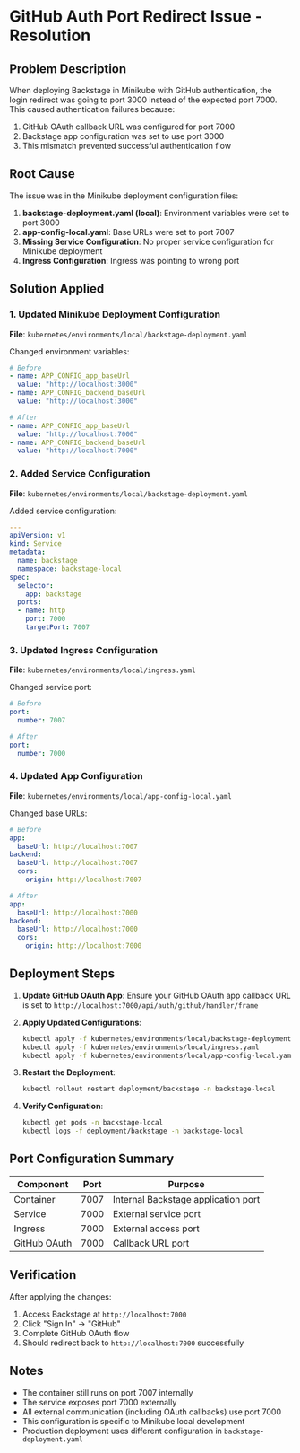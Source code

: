 # GitHub Auth Port Redirect Issue - Resolution

## Problem Description

When deploying Backstage in Minikube with GitHub authentication, the login redirect was going to port 3000 instead of the expected port 7000. This caused authentication failures because:

1. GitHub OAuth callback URL was configured for port 7000
2. Backstage app configuration was set to use port 3000
3. This mismatch prevented successful authentication flow

## Root Cause

The issue was in the Minikube deployment configuration files:

1. **backstage-deployment.yaml (local)**: Environment variables were set to port 3000
2. **app-config-local.yaml**: Base URLs were set to port 7007
3. **Missing Service Configuration**: No proper service configuration for Minikube deployment
4. **Ingress Configuration**: Ingress was pointing to wrong port

## Solution Applied

### 1. Updated Minikube Deployment Configuration

**File**: `kubernetes/environments/local/backstage-deployment.yaml`

Changed environment variables:
```yaml
# Before
- name: APP_CONFIG_app_baseUrl
  value: "http://localhost:3000"
- name: APP_CONFIG_backend_baseUrl  
  value: "http://localhost:3000"

# After
- name: APP_CONFIG_app_baseUrl
  value: "http://localhost:7000"
- name: APP_CONFIG_backend_baseUrl  
  value: "http://localhost:7000"
```

### 2. Added Service Configuration

**File**: `kubernetes/environments/local/backstage-deployment.yaml`

Added service configuration:
```yaml
---
apiVersion: v1
kind: Service
metadata:
  name: backstage
  namespace: backstage-local
spec:
  selector:
    app: backstage
  ports:
  - name: http
    port: 7000
    targetPort: 7007
```

### 3. Updated Ingress Configuration

**File**: `kubernetes/environments/local/ingress.yaml`

Changed service port:
```yaml
# Before
port:
  number: 7007

# After
port:
  number: 7000
```

### 4. Updated App Configuration

**File**: `kubernetes/environments/local/app-config-local.yaml`

Changed base URLs:
```yaml
# Before
app:
  baseUrl: http://localhost:7007
backend:
  baseUrl: http://localhost:7007
  cors:
    origin: http://localhost:7007

# After
app:
  baseUrl: http://localhost:7000
backend:
  baseUrl: http://localhost:7000
  cors:
    origin: http://localhost:7000
```

## Deployment Steps

1. **Update GitHub OAuth App**: Ensure your GitHub OAuth app callback URL is set to `http://localhost:7000/api/auth/github/handler/frame`

2. **Apply Updated Configurations**:
   ```bash
   kubectl apply -f kubernetes/environments/local/backstage-deployment.yaml
   kubectl apply -f kubernetes/environments/local/ingress.yaml
   kubectl apply -f kubernetes/environments/local/app-config-local.yaml
   ```

3. **Restart the Deployment**:
   ```bash
   kubectl rollout restart deployment/backstage -n backstage-local
   ```

4. **Verify Configuration**:
   ```bash
   kubectl get pods -n backstage-local
   kubectl logs -f deployment/backstage -n backstage-local
   ```

## Port Configuration Summary

| Component | Port | Purpose |
|-----------|------|---------|
| Container | 7007 | Internal Backstage application port |
| Service | 7000 | External service port |
| Ingress | 7000 | External access port |
| GitHub OAuth | 7000 | Callback URL port |

## Verification

After applying the changes:

1. Access Backstage at `http://localhost:7000`
2. Click "Sign In" → "GitHub"
3. Complete GitHub OAuth flow
4. Should redirect back to `http://localhost:7000` successfully

## Notes

- The container still runs on port 7007 internally
- The service exposes port 7000 externally
- All external communication (including OAuth callbacks) use port 7000
- This configuration is specific to Minikube local development
- Production deployment uses different configuration in `backstage-deployment.yaml` 
